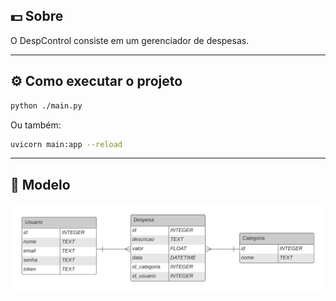 ## 💵 Sobre

O DespControl consiste em um gerenciador de despesas.

---

## ⚙️ Como executar o projeto

```bash
python ./main.py
```

Ou também:

```bash
uvicorn main:app --reload 
```

---

## 📌 Modelo

![Modelo](https://github.com/4L1C3-R4BB1T/despcontrol/blob/main/modelo.png)
